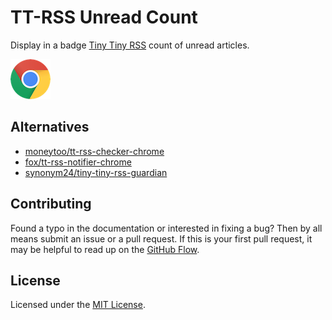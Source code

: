 # TT-RSS Unread Count

Display in a badge [Tiny Tiny RSS](https://tt-rss.org/) count of unread articles.

[![Chrome](img/chrome.png "Chrome")](https://chrome.google.com/webstore/detail/tt-rss-unread-counter/gmehniamdebnmcckmfiedgfnijhhcldb)
## Alternatives
- [moneytoo/tt-rss-checker-chrome](https://github.com/moneytoo/tt-rss-checker-chrome)
- [fox/tt-rss-notifier-chrome](https://git.tt-rss.org/fox/tt-rss-notifier-chrome)
- [synonym24/tiny-tiny-rss-guardian](https://bitbucket.org/synonym24/tiny-tiny-rss-guardian/src/master/)

## Contributing
Found a typo in the documentation or interested in fixing a bug? Then by all means submit an issue or a pull request. If this is your first pull request, it may be helpful to read up on the [GitHub Flow](https://guides.github.com/introduction/flow/).

## License
Licensed under the [MIT License](LICENSE).
